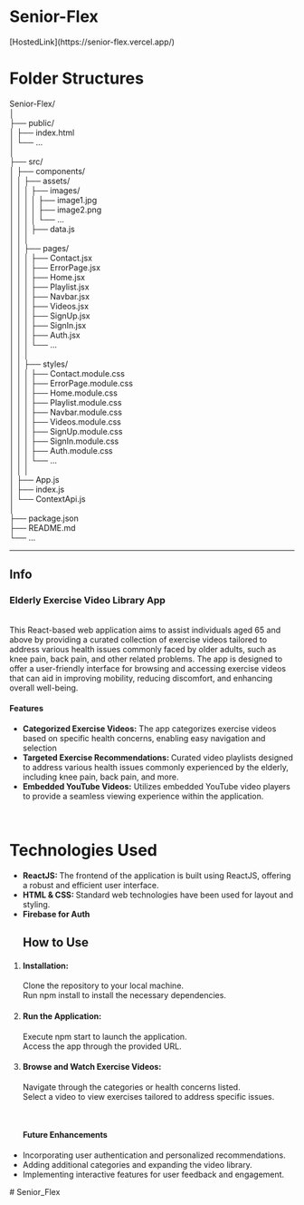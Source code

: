 <h1>Senior-Flex</h1>
<p>[HostedLink](https://senior-flex.vercel.app/)</p>
<h1>Folder Structures</h1>
Senior-Flex/<br/>
│<br/>
├── public/<br/>
│   ├── index.html<br/>
│   └── ...<br/>
│<br/>
├── src/<br/>
│   ├── components/<br/>
│   │   ├── assets/<br/>
│   │   │   ├── images/<br/>
│   │   │   │   ├── image1.jpg<br/>
│   │   │   │   ├── image2.png<br/>
│   │   │   │   └── ...<br/>
│   │   │   ├── data.js<br/>
│   │   │<br/>
│   │   ├── pages/<br/>
│   │   │   ├── Contact.jsx<br/>
│   │   │   ├── ErrorPage.jsx<br/>
│   │   │   ├── Home.jsx<br/>
│   │   │   ├── Playlist.jsx<br/>
│   │   │   ├── Navbar.jsx<br/>
│   │   │   ├── Videos.jsx<br/>
│   │   │   ├── SignUp.jsx<br/>
│   │   │   ├── SignIn.jsx<br/>
│   │   │   ├── Auth.jsx<br/>
│   │   │   └── ...<br/>
│   │   │<br/>
│   │   ├── styles/<br/>
│   │   │   ├── Contact.module.css<br/>
│   │   │   ├── ErrorPage.module.css<br/>
│   │   │   ├── Home.module.css<br/>
│   │   │   ├── Playlist.module.css<br/>
│   │   │   ├── Navbar.module.css<br/>
│   │   │   ├── Videos.module.css<br/>
│   │   │   ├── SignUp.module.css<br/>
│   │   │   ├── SignIn.module.css<br/>
│   │   │   ├── Auth.module.css<br/>
│   │   │   └── ...<br/>
│   │   │<br/>
│   ├── App.js<br/>
│   ├── index.js<br/>
│   └── ContextApi.js<br/>
│<br/>
├── package.json<br/>
├── README.md<br/>
└── ...<br/>

<hr/>
<h2>Info</h2>
<p>
  <h3>Elderly Exercise Video Library App</h3><br/>
    This React-based web application aims to assist individuals aged 65 and above by providing a curated collection of exercise videos tailored to address various health issues commonly faced by older adults, such as knee pain, back pain, and other related problems. The app is designed to offer a user-friendly interface for browsing and accessing exercise videos that can aid in improving mobility, reducing discomfort, and enhancing overall well-being.<br/>
</p>
    <h4>Features</h4>

 <ul>
    <li><b>Categorized Exercise Videos:</b>  The app categorizes exercise videos based on specific health concerns, enabling easy navigation and selection</li>
        <li><b>Targeted Exercise Recommendations: </b>Curated video playlists designed to address various health issues commonly experienced by the elderly, including knee pain, back pain, and more.</li>
                <li><b>Embedded YouTube Videos:</b> Utilizes embedded YouTube video players to provide a seamless viewing experience within the application.</li>
    </ul>
    <br/>
    <h1>Technologies Used</h1>
    <ul>
    <li><b>ReactJS: </b>The frontend of the application is built using ReactJS, offering a robust and efficient user interface.</li>
        <li><b>HTML & CSS: </b>  Standard web technologies have been used for layout and styling.</li>
        <li><b>Firebase for Auth</b></li>
    </ul>

<ol>
<h2>How to Use
</h2>
<li>
<h4><b>Installation:
</b></h4></li>
Clone the repository to your local machine.<br/>
Run npm install to install the necessary dependencies.<br/>

<li>
<h4><b>Run the Application:</b></h4>
</li>
Execute npm start to launch the application.<br/>
Access the app through the provided URL.<br/>

<li>
<h4><b>Browse and Watch Exercise Videos:</b></h4>
</li>
Navigate through the categories or health concerns listed.<br/>
Select a video to view exercises tailored to address specific issues.<br/>

</ol>

<br/>
<ul>
<h4>Future Enhancements
</h4>
<li>Incorporating user authentication and personalized recommendations.
</li>
<li>Adding additional categories and expanding the video library.
</li>
<li>Implementing interactive features for user feedback and engagement.
</li>

</ul>
#   S e n i o r _ F l e x 
 
 